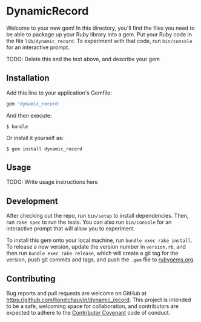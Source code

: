 # DynamicRecord

Welcome to your new gem! In this directory, you'll find the files you need to be able to package up your Ruby library into a gem. Put your Ruby code in the file `lib/dynamic_record`. To experiment with that code, run `bin/console` for an interactive prompt.

TODO: Delete this and the text above, and describe your gem

## Installation

Add this line to your application's Gemfile:

```ruby
gem 'dynamic_record'
```

And then execute:

    $ bundle

Or install it yourself as:

    $ gem install dynamic_record

## Usage

TODO: Write usage instructions here

## Development

After checking out the repo, run `bin/setup` to install dependencies. Then, run `rake spec` to run the tests. You can also run `bin/console` for an interactive prompt that will allow you to experiment.

To install this gem onto your local machine, run `bundle exec rake install`. To release a new version, update the version number in `version.rb`, and then run `bundle exec rake release`, which will create a git tag for the version, push git commits and tags, and push the `.gem` file to [rubygems.org](https://rubygems.org).

## Contributing

Bug reports and pull requests are welcome on GitHub at https://github.com/lionelchauvin/dynamic_record. This project is intended to be a safe, welcoming space for collaboration, and contributors are expected to adhere to the [Contributor Covenant](http://contributor-covenant.org) code of conduct.

